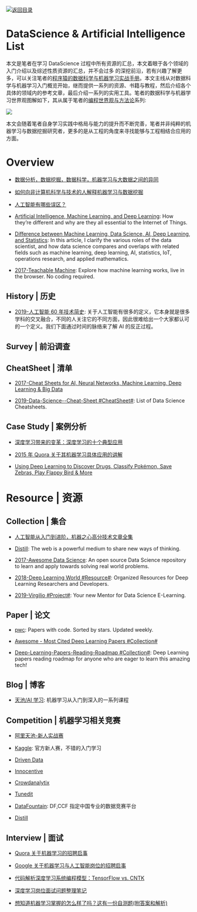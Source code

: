 [![返回目录](https://user-images.githubusercontent.com/5803001/38079637-ff0abcf0-3371-11e8-9b76-ad651620afc7.jpg)](https://github.com/wx-chevalier/Awesome-Lists)

# DataScience & Artificial Intelligence List

本文是笔者在学习 DataScience 过程中所有资源的汇总，本文着眼于各个领域的入门介绍以及综述性质资源的汇总，并不会过多 的深挖前沿，若有兴趣了解更多，可以关注笔者的[程序猿的数据科学与机器学习实战手册](https://github.com/wx-chevalier/DataScience-And-MachineLearning-Handbook-For-Coders)。本文主线从对数据科学与机器学习入门概览开始，继而提供一系列的资源、书籍与教程，然后介绍各个具体的领域内的参考文章，最后介绍一系列的实用工具。笔者的数据科学与机器学习世界观图解如下，其从属于笔者的[编程世界观与方法论](https://github.com/wx-chevalier/Coder-Knowledge-Graph/blob/master/when-you-want-to-learn.zh.md)系列:

![](https://coding.net/u/hoteam/p/Cache/git/raw/master/DataScience.png)

本文会随着笔者自身学习实践中格局与能力的提升而不断完善，笔者并非纯粹的机器学习与数据挖掘研究者，更多的是从工程的角度来寻找能够与工程相结合应用的方面。

# Overview

- [数据分析，数据挖掘，数据科学，机器学习与大数据之间的异同](https://www.quora.com/What-is-the-difference-between-Data-Analytics-Data-Analysis-Data-Mining-Data-Science-Machine-Learning-and-Big-Data-1)

- [如何向非计算机科学与技术的人解释机器学习与数据挖掘](https://www.quora.com/How-do-you-explain-Machine-Learning-and-Data-Mining-to-non-Computer-Science-people)

- [人工智能有哪些误区？](https://www.zhihu.com/question/45635116/answer/132528151)

- [Artificial Intelligence, Machine Learning, and Deep Learning](http://6me.us/daVig): How they’re different and why are they all essential to the Internet of Things.

- [Difference between Machine Learning, Data Science, AI, Deep Learning, and Statistics](http://6me.us/4cjZL): In this article, I clarify the various roles of the data scientist, and how data science compares and overlaps with related fields such as machine learning, deep learning, AI, statistics, IoT, operations research, and applied mathematics.

- [2017-Teachable Machine](https://github.com/googlecreativelab/teachable-machine): Explore how machine learning works, live in the browser. No coding required.

## History | 历史

- [2019-人工智能 60 年技术简史](https://mp.weixin.qq.com/s/SxdV0xVBBFyWIEwUfJnr4Q): 关于人工智能有很多的定义，它本身就是很多学科的交叉融合，不同的人关注它的不同方面，因此很难给出一个大家都认可的一个定义。我们下面通过时间的脉络来了解 AI 的反正过程。

## Survey | 前沿调查

## CheatSheet | 清单

- [2017-Cheat Sheets for AI, Neural Networks, Machine Learning, Deep Learning & Big Data](https://parg.co/bad)

- [2019-Data-Science--Cheat-Sheet #CheatSheet#](https://github.com/abhat222/Data-Science--Cheat-Sheet): List of Data Science Cheatsheets.

## Case Study | 案例分析

- [深度学习带来的变革：深度学习的十个典型应用](https://segmentfault.com/a/1190000007391860)

- [2015 年 Quora 关于其机器学习具体应用的讲解](https://www.quora.com/How-does-Quora-use-machine-learning-in-2015)

- [Using Deep Learning to Discover Drugs, Classify Pokémon, Save Zebras, Play Flappy Bird & More](https://parg.co/Ajl)

# Resource | 资源

## Collection | 集合

- [人工智能从入门到进阶，机器之心高分技术文章全集](http://mp.weixin.qq.com/s/o6egF1_usHSXZCZJ1RTfhQ)

- [Distill](http://distill.pub/): The web is a powerful medium to share new ways of thinking.

- [2017-Awesome Data Science](https://github.com/bulutyazilim/awesome-datascience): An open source Data Science repository to learn and apply towards solving real world problems.

- [2018-Deep Learning World #Resource#](https://github.com/astorfi/Deep-Learning-World): Organized Resources for Deep Learning Researchers and Developers.

- [2019-Virgilio #Project#](https://github.com/clone95/virgilio): Your new Mentor for Data Science E-Learning.

## Paper | 论文

- [pwc](https://github.com/zziz/pwc): Papers with code. Sorted by stars. Updated weekly.

- [Awesome - Most Cited Deep Learning Papers #Collection#](https://github.com/terryum/awesome-deep-learning-papers)

- [Deep-Learning-Papers-Reading-Roadmap #Collection#](https://github.com/songrotek/Deep-Learning-Papers-Reading-Roadmap): Deep Learning papers reading roadmap for anyone who are eager to learn this amazing tech!

## Blog | 博客

- [天池/AI 学习](https://tianchi.aliyun.com/learn/index.htm?spm=5176.11510297.5610718.9.1fd94546OoB1Hx&_lang=zh_CN): 机器学习从入门到深入的一系列课程

## Competition | 机器学习相关竞赛

- [阿里天池-新人实战赛](https://tianchi.shuju.aliyun.com/getStart/index.htm?spm=5176.100065.111.3.jgYTrv&id=&_lang=zh_CN)

- [Kaggle](https://www.kaggle.com/competitions): 官方新人赛，不错的入门学习

- [Driven Data](https://www.drivendata.org/competitions/)

- [Innocentive](https://www.innocentive.com/ar/challenge/browse)

- [Crowdanalytix](https://www.crowdanalytix.com/community)

- [Tunedit](http://tunedit.org/challenges?type=student)

- [DataFountain](http://www.wid.org.cn/data/science/player/home/): DF,CCF 指定中国专业的数据竞赛平台

- [Distill](https://distill.pub/)

## Interview | 面试

- [Quora 关于机器学习的招聘启事](https://www.quora.com/careers/technical_lead_machine_learning)

- [Google 关于机器学习与人工智能岗位的招聘启事](https://www.google.com/about/careers/search?_ga=1.89288795.153537653.1473158707#!t=jo&jid=28625001&)

- [代码解析深度学习系统编程模型：TensorFlow vs. CNTK](http://geek.csdn.net/news/detail/62429)

- [深度学习岗位面试问题整理笔记](https://zhuanlan.zhihu.com/p/25005808)

- [想知道机器学习掌握的怎么样了吗？这有一份自测题(附答案和解析)](https://yq.aliyun.com/articles/64929)
